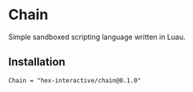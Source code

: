 # Chain

Simple sandboxed scripting language written in Luau.

## Installation

```
Chain = "hex-interactive/chain@0.1.0"
```
